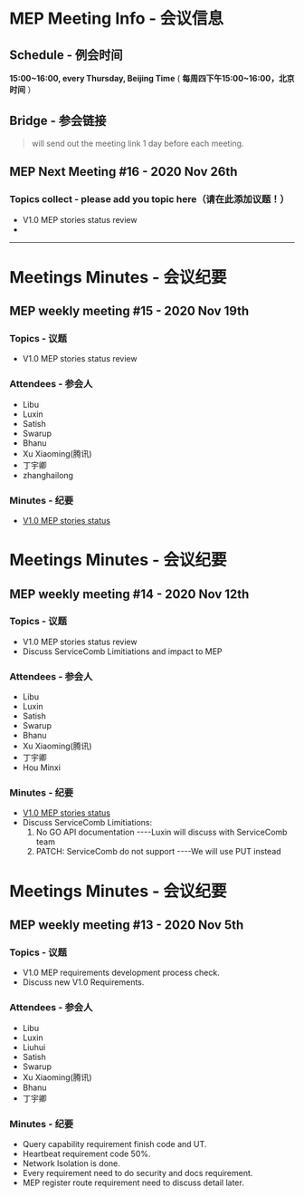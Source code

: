 # MEP Meeting Info - 会议信息

## Schedule - 例会时间
 **15:00~16:00, every Thursday, Beijing Time** 
( **每周四下午15:00~16:00，北京时间** ）

## Bridge - 参会链接
> will send out the meeting link 1 day before each meeting.


## MEP Next Meeting #16 - 2020 Nov 26th

### Topics collect - please add you topic here（请在此添加议题！）
- V1.0 MEP stories status review
- 
---

# Meetings Minutes - 会议纪要
## MEP weekly meeting #15 - 2020 Nov 19th

### Topics - 议题
- V1.0 MEP stories status review

### Attendees - 参会人
- Libu
- Luxin
- Satish
- Swarup
- Bhanu
- Xu Xiaoming(腾讯)
- 丁宇卿
- zhanghailong

### Minutes - 纪要
- [V1.0 MEP stories status](https://gitee.com/edgegallery/community/blob/master/MEP%20PT/Release%20V1.0/MEP%20Sprint%20Plan.md)

# Meetings Minutes - 会议纪要
## MEP weekly meeting #14 - 2020 Nov 12th

### Topics - 议题
- V1.0 MEP stories status review
- Discuss ServiceComb Limitiations and impact to MEP

### Attendees - 参会人
- Libu
- Luxin
- Satish
- Swarup
- Bhanu
- Xu Xiaoming(腾讯)
- 丁宇卿
- Hou Minxi

### Minutes - 纪要
- [V1.0 MEP stories status](https://gitee.com/edgegallery/community/blob/master/MEP%20PT/Release%20V1.0/MEP%20Sprint%20Plan.md)
- Discuss ServiceComb Limitiations:
  1. No GO API documentation ----Luxin will discuss with ServiceComb team
  2. PATCH: ServiceComb do not support ----We will use PUT instead 

# Meetings Minutes - 会议纪要
## MEP weekly meeting #13 - 2020 Nov 5th

### Topics - 议题
- V1.0 MEP requirements development process check.
- Discuss new V1.0 Requirements.

### Attendees - 参会人
- Libu
- Luxin
- Liuhui
- Satish
- Swarup
- Xu Xiaoming(腾讯)
- Bhanu
- 丁宇卿

### Minutes - 纪要
- Query capability requirement finish code and UT.
- Heartbeat requirement code 50%.
- Network Isolation is done.
- Every requirement need to do security and docs requirement.
- MEP register route requirement need to discuss detail later.